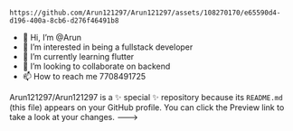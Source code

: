 




                  https://github.com/Arun121297/Arun121297/assets/108270170/e65590d4-d196-400a-8cb6-d276f46491b8


- 👋 Hi, I’m @Arun
- 👀 I’m interested in being a fullstack developer
- 🌱 I’m currently learning flutter
- 💞️ I’m looking to collaborate on backend
- 📫 How to reach me 7708491725

 

Arun121297/Arun121297 is a ✨ special ✨ repository because its `README.md` (this file) appears on your GitHub profile.
You can click the Preview link to take a look at your changes.
--->
